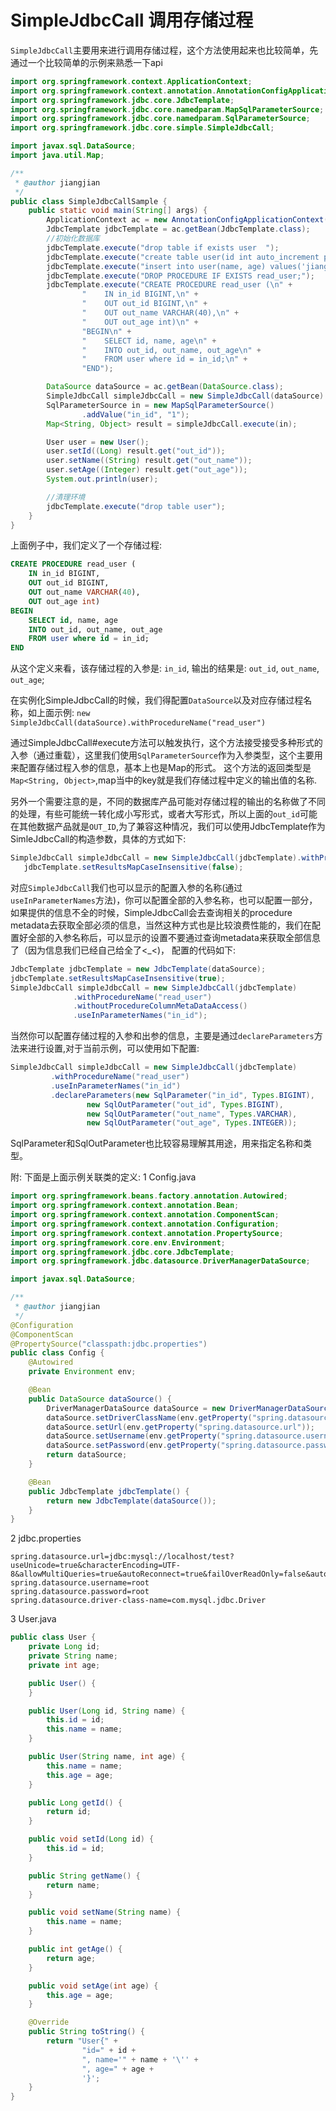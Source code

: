 # SimpleJdbcCall 调用存储过程
`SimpleJdbcCall`主要用来进行调用存储过程，这个方法使用起来也比较简单，先通过一个比较简单的示例来熟悉一下api

```java
import org.springframework.context.ApplicationContext;
import org.springframework.context.annotation.AnnotationConfigApplicationContext;
import org.springframework.jdbc.core.JdbcTemplate;
import org.springframework.jdbc.core.namedparam.MapSqlParameterSource;
import org.springframework.jdbc.core.namedparam.SqlParameterSource;
import org.springframework.jdbc.core.simple.SimpleJdbcCall;

import javax.sql.DataSource;
import java.util.Map;

/**
 * @author jiangjian
 */
public class SimpleJdbcCallSample {
    public static void main(String[] args) {
        ApplicationContext ac = new AnnotationConfigApplicationContext(Config.class);
        JdbcTemplate jdbcTemplate = ac.getBean(JdbcTemplate.class);
        //初始化数据库
        jdbcTemplate.execute("drop table if exists user  ");
        jdbcTemplate.execute("create table user(id int auto_increment primary key, name varchar(40), age int)");
        jdbcTemplate.execute("insert into user(name, age) values('jiangjian', 26)");
        jdbcTemplate.execute("DROP PROCEDURE IF EXISTS read_user;");
        jdbcTemplate.execute("CREATE PROCEDURE read_user (\n" +
                "    IN in_id BIGINT,\n" +
                "    OUT out_id BIGINT,\n" +
                "    OUT out_name VARCHAR(40),\n" +
                "    OUT out_age int)\n" +
                "BEGIN\n" +
                "    SELECT id, name, age\n" +
                "    INTO out_id, out_name, out_age\n" +
                "    FROM user where id = in_id;\n" +
                "END");

        DataSource dataSource = ac.getBean(DataSource.class);
        SimpleJdbcCall simpleJdbcCall = new SimpleJdbcCall(dataSource).withProcedureName("read_user");
        SqlParameterSource in = new MapSqlParameterSource()
                .addValue("in_id", "1");
        Map<String, Object> result = simpleJdbcCall.execute(in);

        User user = new User();
        user.setId((Long) result.get("out_id"));
        user.setName((String) result.get("out_name"));
        user.setAge((Integer) result.get("out_age"));
        System.out.println(user);

        //清理环境
        jdbcTemplate.execute("drop table user");
    }
}

```

上面例子中，我们定义了一个存储过程:
```sql
CREATE PROCEDURE read_user (
    IN in_id BIGINT,
    OUT out_id BIGINT,
    OUT out_name VARCHAR(40),
    OUT out_age int)
BEGIN
    SELECT id, name, age
    INTO out_id, out_name, out_age
    FROM user where id = in_id;
END
```

从这个定义来看，该存储过程的入参是: `in_id`, 输出的结果是: `out_id`, `out_name`, `out_age`;

在实例化SimpleJdbcCall的时候，我们得配置`DataSource`以及对应存储过程名称，如上面示例:
`new SimpleJdbcCall(dataSource).withProcedureName("read_user")`


通过SimpleJdbcCall#execute方法可以触发执行，这个方法接受接受多种形式的入参（通过重载），这里我们使用`SqlParameterSource`作为入参类型，这个主要用来配置存储过程入参的信息，基本上也是Map的形式。
这个方法的返回类型是`Map<String, Object>`,map当中的key就是我们存储过程中定义的输出值的名称.

另外一个需要注意的是，不同的数据库产品可能对存储过程的输出的名称做了不同的处理，有些可能统一转化成小写形式，或者大写形式，所以上面的`out_id`可能在其他数据产品就是`OUT_ID`,为了兼容这种情况，我们可以使用JdbcTemplate作为SimleJdbcCall的构造参数，具体的方式如下:
```java
SimpleJdbcCall simpleJdbcCall = new SimpleJdbcCall(jdbcTemplate).withProcedureName("read_user");
   jdbcTemplate.setResultsMapCaseInsensitive(false);
```

对应`SimpleJdbcCall`我们也可以显示的配置入参的名称(通过`useInParameterNames`方法)，你可以配置全部的入参名称，也可以配置一部分，如果提供的信息不全的时候，SimpleJdbcCall会去查询相关的procedure metadata去获取全部必须的信息，当然这种方式也是比较浪费性能的，我们在配置好全部的入参名称后，可以显示的设置不要通过查询metadata来获取全部信息了（因为信息我们已经自己给全了<_<)， 配置的代码如下:
```java
JdbcTemplate jdbcTemplate = new JdbcTemplate(dataSource);
jdbcTemplate.setResultsMapCaseInsensitive(true);
SimpleJdbcCall simpleJdbcCall = new SimpleJdbcCall(jdbcTemplate)
              .withProcedureName("read_user")
              .withoutProcedureColumnMetaDataAccess()
              .useInParameterNames("in_id");
```

当然你可以配置存储过程的入参和出参的信息，主要是通过`declareParameters`方法来进行设置,对于当前示例，可以使用如下配置:
```java
SimpleJdbcCall simpleJdbcCall = new SimpleJdbcCall(jdbcTemplate)
         .withProcedureName("read_user")
         .useInParameterNames("in_id")
         .declareParameters(new SqlParameter("in_id", Types.BIGINT),
                 new SqlOutParameter("out_id", Types.BIGINT),
                 new SqlOutParameter("out_name", Types.VARCHAR),
                 new SqlOutParameter("out_age", Types.INTEGER));
```

SqlParameter和SqlOutParameter也比较容易理解其用途，用来指定名称和类型。

附:
下面是上面示例关联类的定义:
1  Config.java
```java
import org.springframework.beans.factory.annotation.Autowired;
import org.springframework.context.annotation.Bean;
import org.springframework.context.annotation.ComponentScan;
import org.springframework.context.annotation.Configuration;
import org.springframework.context.annotation.PropertySource;
import org.springframework.core.env.Environment;
import org.springframework.jdbc.core.JdbcTemplate;
import org.springframework.jdbc.datasource.DriverManagerDataSource;

import javax.sql.DataSource;

/**
 * @author jiangjian
 */
@Configuration
@ComponentScan
@PropertySource("classpath:jdbc.properties")
public class Config {
    @Autowired
    private Environment env;

    @Bean
    public DataSource dataSource() {
        DriverManagerDataSource dataSource = new DriverManagerDataSource();
        dataSource.setDriverClassName(env.getProperty("spring.datasource.driver-class-name"));
        dataSource.setUrl(env.getProperty("spring.datasource.url"));
        dataSource.setUsername(env.getProperty("spring.datasource.username"));
        dataSource.setPassword(env.getProperty("spring.datasource.password"));
        return dataSource;
    }

    @Bean
    public JdbcTemplate jdbcTemplate() {
        return new JdbcTemplate(dataSource());
    }
}

```

2 jdbc.properties
```properties
spring.datasource.url=jdbc:mysql://localhost/test?useUnicode=true&characterEncoding=UTF-8&allowMultiQueries=true&autoReconnect=true&failOverReadOnly=false&autoReconnectForPools=true&serverTimezone=UTC
spring.datasource.username=root
spring.datasource.password=root
spring.datasource.driver-class-name=com.mysql.jdbc.Driver
```

3 User.java
```java
public class User {
    private Long id;
    private String name;
    private int age;

    public User() {
    }

    public User(Long id, String name) {
        this.id = id;
        this.name = name;
    }

    public User(String name, int age) {
        this.name = name;
        this.age = age;
    }

    public Long getId() {
        return id;
    }

    public void setId(Long id) {
        this.id = id;
    }

    public String getName() {
        return name;
    }

    public void setName(String name) {
        this.name = name;
    }

    public int getAge() {
        return age;
    }

    public void setAge(int age) {
        this.age = age;
    }

    @Override
    public String toString() {
        return "User{" +
                "id=" + id +
                ", name='" + name + '\'' +
                ", age=" + age +
                '}';
    }
}

```
